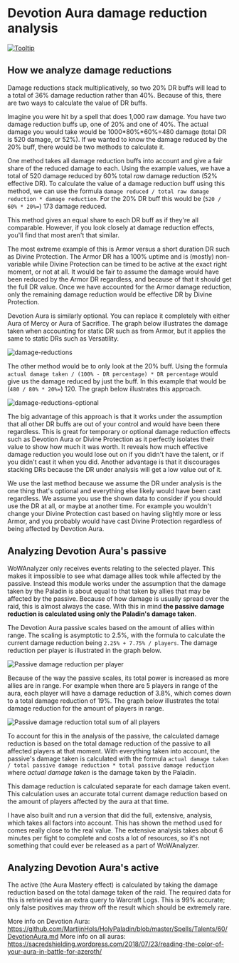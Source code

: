 # Devotion Aura damage reduction analysis

[![Tooltip](https://user-images.githubusercontent.com/4565223/43018363-bc61c862-8c59-11e8-80fc-77938dfe1740.png)](https://wowdb.com/spells/183425-devotion-aura)

## How we analyze damage reductions

Damage reductions stack multiplicatively, so two 20% DR buffs will lead to a total of 36% damage reduction rather than 40%. Because of this, there are two ways to calculate the value of DR buffs.

Imagine you were hit by a spell that does 1,000 raw damage. You have two damage reduction buffs up, one of 20% and one of 40%. The actual damage you would take would be 1000*80%*60%=480 damage (total DR is 520 damage, or 52%). If we wanted to know the damage reduced by the 20% buff, there would be two methods to calculate it.

One method takes all damage reduction buffs into account and give a fair share of the reduced damage to each. Using the example values, we have a total of 520 damage reduced by 60% total *raw* damage reduction (52% effective DR). To calculate the value of a damage reduction buff using this method, we can use the formula `damage reduced / total raw damage reduction * damage reduction`. For the 20% DR buff this would be (`520 / 60% * 20%=`) 173 damage reduced.

This method gives an equal share to each DR buff as if they're all comparable. However, if you look closely at damage reduction effects, you'll find that most aren't that similar.

The most extreme example of this is Armor versus a short duration DR such as Divine Protection. The Armor DR has a 100% uptime and is (mostly) non-variable while Divine Protection can be timed to be active at the exact right moment, or not at all. It would be fair to assume the damage would have been reduced by the Armor DR regardless, and because of that it should get the full DR value. Once we have accounted for the Armor damage reduction, only the remaining damage reduction would be effective DR by Divine Protection.

Devotion Aura is similarly optional. You can replace it completely with either Aura of Mercy or Aura of Sacrifice. The graph below illustrates the damage taken when accounting for static DR such as from Armor, but it applies the same to static DRs such as Versatility.

![damage-reductions](https://user-images.githubusercontent.com/4565223/43311011-83357f36-9189-11e8-90c7-8f1d500631f1.png)

The other method would be to only look at the 20% buff. Using the formula `actual damage taken / (100% - DR percentage) * DR percentage` would give us the damage reduced by just the buff. In this example that would be (`480 / 80% * 20%=`) 120. The graph below illustrates this approach.

![damage-reductions-optional](https://user-images.githubusercontent.com/4565223/43311506-f019f69e-918a-11e8-8356-699f58618dad.png)

The big advantage of this approach is that it works under the assumption that all other DR buffs are out of your control and would have been there regardless. This is great for temporary or optional damage reduction effects such as Devotion Aura or Divine Protection as it perfectly isolates their value to show how much it was worth. It reveals how much effective damage reduction you would lose out on if you didn't have the talent, or if you didn't cast it when you did. Another advantage is that it discourages stacking DRs because the DR under analysis will get a low value out of it.

We use the last method because we assume the DR under analysis is the one thing that's optional and everything else likely would have been cast regardless. We assume you use the shown data to consider if you should use the DR at all, or maybe at another time. For example you wouldn't change your Divine Protection cast based on having slightly more or less Armor, and you probably would have cast Divine Protection regardless of being affected by Devotion Aura.

## Analyzing Devotion Aura's passive

WoWAnalyzer only receives events relating to the selected player. This makes it impossible to see what damage allies took while affected by the passive. Instead this module works under the assumption that the damage taken by the Paladin is about equal to that taken by allies that may be affected by the passive. Because of how damage is usually spread over the raid, this is almost always the case. With this in mind **the passive damage reduction is calculated using only the Paladin's damage taken**.

The Devotion Aura passive scales based on the amount of allies within range. The scaling is asymptotic to 2.5%, with the formula to calculate the current damage reduction being `2.25% + 7.75% / players`. The damage reduction per player is illustrated in the graph below.

![Passive damage reduction per player](https://user-images.githubusercontent.com/4565223/43223719-46bc0da8-9054-11e8-82d4-7e669bd2366d.png)

Because of the way the passive scales, its total power is increased as more allies are in range. For example when there are 5 players in range of the aura, each player will have a damage reduction of 3.8%, which comes down to a total damage reduction of 19%. The graph below illustrates the total damage reduction for the amount of players in range.

![Passive damage reduction total sum of all players](https://user-images.githubusercontent.com/4565223/43223721-4846f0f2-9054-11e8-9910-c37d38abc4e7.png)

To account for this in the analysis of the passive, the calculated damage reduction is based on the total damage reduction of the passive to all affected players at that moment. With everything taken into account, the passive's damage taken is calculated with the formula `actual damage taken / total passive damage reduction * total passive damage reduction` where *actual damage taken* is the damage taken by the Paladin.

This damage reduction is calculated separate for each damage taken event. This calculation uses an accurate total current damage reduction based on the amount of players affected by the aura at that time.

I have also built and run a version that did the full, extensive, analysis, which takes all factors into account. This has shown the method used for comes really close to the real value. The extensive analysis takes about 6 minutes per fight to complete and costs a lot of resources, so it's not something that could ever be released as a part of WoWAnalyzer.

## Analyzing Devotion Aura's active

The active (the Aura Mastery effect) is calculated by taking the damage reduction based on the total damage taken of the raid. The required data for this is retrieved via an extra query to Warcraft Logs. This is 99% accurate; only false positives may throw off the result which should be extremely rare.

More info on Devotion Aura: https://github.com/MartijnHols/HolyPaladin/blob/master/Spells/Talents/60/DevotionAura.md
More info on all auras: https://sacredshielding.wordpress.com/2018/07/23/reading-the-color-of-your-aura-in-battle-for-azeroth/
